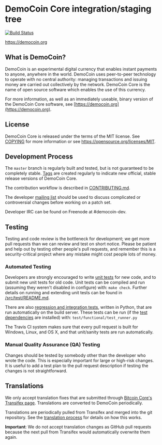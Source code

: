 DemoCoin Core integration/staging tree
=====================================

[![Build Status](https://travis-ci.org/democoin-project/democoin.svg?branch=master)](https://travis-ci.org/democoin-project/democoin)

https://democoin.org

What is DemoCoin?
----------------

DemoCoin is an experimental digital currency that enables instant payments to
anyone, anywhere in the world. DemoCoin uses peer-to-peer technology to operate
with no central authority: managing transactions and issuing money are carried
out collectively by the network. DemoCoin Core is the name of open source
software which enables the use of this currency.

For more information, as well as an immediately useable, binary version of
the DemoCoin Core software, see [https://democoin.org](https://democoin.org).

License
-------

DemoCoin Core is released under the terms of the MIT license. See [COPYING](COPYING) for more
information or see https://opensource.org/licenses/MIT.

Development Process
-------------------

The `master` branch is regularly built and tested, but is not guaranteed to be
completely stable. [Tags](https://github.com/democoin-project/democoin/tags) are created
regularly to indicate new official, stable release versions of DemoCoin Core.

The contribution workflow is described in [CONTRIBUTING.md](CONTRIBUTING.md).

The developer [mailing list](https://groups.google.com/forum/#!forum/democoin-dev)
should be used to discuss complicated or controversial changes before working
on a patch set.

Developer IRC can be found on Freenode at #democoin-dev.

Testing
-------

Testing and code review is the bottleneck for development; we get more pull
requests than we can review and test on short notice. Please be patient and help out by testing
other people's pull requests, and remember this is a security-critical project where any mistake might cost people
lots of money.

### Automated Testing

Developers are strongly encouraged to write [unit tests](src/test/README.md) for new code, and to
submit new unit tests for old code. Unit tests can be compiled and run
(assuming they weren't disabled in configure) with: `make check`. Further details on running
and extending unit tests can be found in [/src/test/README.md](/src/test/README.md).

There are also [regression and integration tests](/test), written
in Python, that are run automatically on the build server.
These tests can be run (if the [test dependencies](/test) are installed) with: `test/functional/test_runner.py`

The Travis CI system makes sure that every pull request is built for Windows, Linux, and OS X, and that unit/sanity tests are run automatically.

### Manual Quality Assurance (QA) Testing

Changes should be tested by somebody other than the developer who wrote the
code. This is especially important for large or high-risk changes. It is useful
to add a test plan to the pull request description if testing the changes is
not straightforward.

Translations
------------

We only accept translation fixes that are submitted through [Bitcoin Core's Transifex page](https://www.transifex.com/projects/p/bitcoin/).
Translations are converted to DemoCoin periodically.

Translations are periodically pulled from Transifex and merged into the git repository. See the
[translation process](doc/translation_process.md) for details on how this works.

**Important**: We do not accept translation changes as GitHub pull requests because the next
pull from Transifex would automatically overwrite them again.
